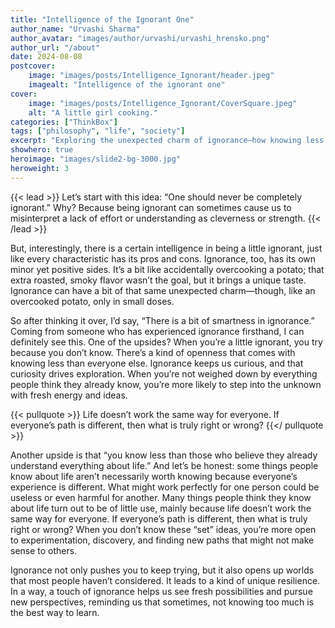 ```yaml
---
title: "Intelligence of the Ignorant One"
author_name: "Urvashi Sharma"
author_avatar: "images/author/urvashi/urvashi_hrensko.png"
author_url: "/about"
date: 2024-08-08
postcover:
    image: "images/posts/Intelligence_Ignorant/header.jpeg"
    imagealt: "Intelligence of the ignorant one"
cover:
    image: "images/posts/Intelligence_Ignorant/CoverSquare.jpeg"
    alt: "A little girl cooking."
categories: ["ThinkBox"]
tags: ["philosophy", "life", "society"]
excerpt: "Exploring the unexpected charm of ignorance—how knowing less can spark curiosity, resilience, and fresh possibilities."
showhero: true
heroimage: "images/slide2-bg-3000.jpg" 
heroweight: 3
---
```

{{< lead >}}
Let’s start with this idea: “One should never be completely ignorant.” Why? Because being ignorant can sometimes cause us to misinterpret a lack of effort or understanding as cleverness or strength.
{{< /lead >}}

But, interestingly, there is a certain intelligence in being a little ignorant, just like every characteristic has its pros and cons. Ignorance, too, has its own minor yet positive sides. It’s a bit like accidentally overcooking a potato; that extra roasted, smoky flavor wasn’t the goal, but it brings a unique taste. Ignorance can have a bit of that same unexpected charm—though, like an overcooked potato, only in small doses.

So after thinking it over, I’d say, “There is a bit of smartness in ignorance.” Coming from someone who has experienced ignorance firsthand, I can definitely see this. One of the upsides? When you’re a little ignorant, you try because you don’t know. There’s a kind of openness that comes with knowing less than everyone else. Ignorance keeps us curious, and that curiosity drives exploration. When you’re not weighed down by everything people think they already know, you’re more likely to step into the unknown with fresh energy and ideas.

{{< pullquote >}}
Life doesn’t work the same way for everyone. If everyone’s path is different, then what is truly right or wrong?
{{</ pullquote >}}

Another upside is that “you know less than those who believe they already understand everything about life.” And let’s be honest: some things people know about life aren’t necessarily worth knowing because everyone’s experience is different. What might work perfectly for one person could be useless or even harmful for another. Many things people think they know about life turn out to be of little use, mainly because life doesn’t work the same way for everyone. If everyone’s path is different, then what is truly right or wrong? When you don’t know these “set” ideas, you’re more open to experimentation, discovery, and finding new paths that might not make sense to others.

Ignorance not only pushes you to keep trying, but it also opens up worlds that most people haven’t considered. It leads to a kind of unique resilience. In a way, a touch of ignorance helps us see fresh possibilities and pursue new perspectives, reminding us that sometimes, not knowing too much is the best way to learn.